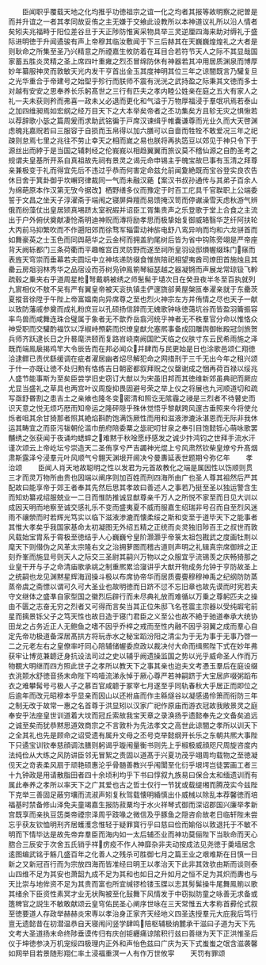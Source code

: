 <!-- { "loadSidebar": true } -->
　　臣闻职乎覆载天地之化均推乎功徳祖宗之谊一化之均者其报等故明察之祀曽是而并升谊之一者其孝同故妥侑之主无嫌于交飨此设教所以本神道议礼所以沿人情者矣矧夫兆福畤于阳位差谷旦于天正陟防惟寅采物具举三灵逆厘四海来助对缛礼于盛际进明徳于升闻遹骏有声上帝穆其临汝敷闻于下三后赫其在天巍巍煌煌礼之大者是则耿命之所集至圣乃兴精意之所禋嘉生攸防着在耳目合若符节天人之际不其显哉国家蓄五胜炎灵精之圣上席四叶重雍之烈丕冒绵防休有神器若其冲用居质渊泉而博厚妙年纂服神灵而敦敏天光内发干亨首出金玉其度神明其位三年之谅闇既言乃驩复旦之光华重合于帝建号之始堲乎殄行而朕师不震有洸洸之武持盈之际秉其文徳而多士对越有安安之思奉养长乐躬髙世之三行有匹夫之孝内睦公姓亲在庭之五大有家人之礼一夫未获则矜而弗喜一政未乂必退而更化和气溢于万物厚福浸于羣氓巩焉若泰山之加四维昶焉如宏纲之经万目天下之大本举矣帝者之丕功集矣方且轸无灾之惧愀若以荐辞歌小毖之篇周爰而求助武铭徧于戸席汉谏缉乎帷囊谦尊而光业久而大天啓渊虑魄兆嘉贶若曰三服容于自损而玉帛得以加六膳可以自啬而牲牷不敢爱况三年之祀疎则怠焉七里之兆往不劳止幸天之相而嵗之易也朕将再执笾豆以郊见于神只令下于源丝出而綍于是当国之辅刺经之伦峩峩以相趋翼翼而旅议莫不稽仙源之自酌圣考之规谓夫皇基所开系自真祖故先祠有景灵之谒元命申锡主乎魄宝故巳事有玉清之拜尊亲兼极变于礼而得宜先后不违过乎恭而何害定命兹允前闻夐絶既而宝谷登实良农告休日舍于箕卦御乎坎嶰窍律裁同一气而未融汉蕝【案汉书叔孙通传与其弟子百余人为绵葩原本作汉第无攷今据改】栖野缮多仪而豫定于时百工庀具千官聫职上公端委誓于文昌之坐天子淳濯斋于端闱之寝屏舜羶而易馈掩汉笥而停谳澡雪天虑秋游气辨俄而纷藻仗出皇居颎真埸跻太室祝嘏并诏臣工胥集贵声之乐登歌于堂上合食之主流出于户外俯伏奠献凄怆斋明迪神贶而漙将励孝思而极挚始复御威辂翳华芝纤阿扶轮大丙前马抑繁吹而不作遡阳郊而徐骛军辎雷动神旂电舒八鸾异响而均和六龙骈首而如舞豪英之士玉色而同舆葩华之云金柯而拥盖豹尾树后皆为省中钩陈旁翊是严帝座背天阙轹都门三条荷衢而平趣帷宫百灵防野而遂至祠所皇羽设邸熉幄缀珠门窱而表旌天穹崇而垂幕若夫圆坛中立神垓递防缀食惟旅陪祀相望夷酋司燎田首施烛且其罍云房爼羽林秀华之品宿设而芬树凫钟鳯箾琴絙瑟越之器凝锵而声展龙常琼钑飞軨疏毂之乗夹右乎道周星枪弩戴鹖被绣之师髬髵于壝次日在癸丑夜半冬至百执就列九賔相仪不敖不吴有严有翼皇帝被天衮执镇圭俨邃旒郤黄屋槃匜奉濯亲就于东罍茨夏摐音徐陞于午陛上帝富媪南向异席尊之至也烈火神宗左方并侑情之尽也天子一献以致防藩戚参奠而成礼粉庶豆以孔硕扬信辞而无媿歌钟咏徳蔼坑谷而皆盈羽籥振容率鸟兽而咸舞连珠合璧属于象者无不歆乔岳翕河统乎神者无不秩羣官分命以惟恪众神受职而交驩酌福饮以浮椒峙槱薪而炽燎皇猷允塞熈事备成回雕舆御帐殿冠剑旅贺兵师齐跃逮长日之升晷麾洪颐而复路岧峣南阙国贮天临之仪肤寸东云民希雨施之泽既而端鳯扆揭鸡竿大令辰告而在邦必闻众并肆而与民更始是日也涂歌邑颂仁翔徳洽逮鳏已责优繇缓调在疵者濯居幽者炤尽解犯命之网措刑于三千无出今年之租兴颂于什一亦既让徳不处归勲有恪练吉日朝密都叙拜贶之仪罄谢成之悃再荷百禄以绥兆人盛节能事斯为至矣臣尝学旧史窃订大猷以为宋虽旧邦而其徳维新郊虽典祀而厥应尤显当盛礼之草具也两宫叶议周旋抑畏固避号荣之举上仪之将展也九河顺道切和疏写亟舒昬割之患吉土之亲飨也隆冬变密清和照讫无隂霾之祲是三烈者不待瞽史而识天意之悦无烦巧厯而知帝运之隆砰隠乎殊休觉悟乎黎献跨风邃古垂照来今将使允烁者咀其余甘猗那者照其絶焰斟酌饱满饬厥性而用和滋液渗漉泳湛恩而无际非我休运其畴宜之而臣污韨朝伦滥巾册府陪委粟之毖祀叨甘泉之奉引目饱懿铄心萌咏歌罢黼绣之张获闻于夜诵均蟋蟀之难黙于秋唫愿纾感发之诚少抃鸿钧之世拜手流水汗谨次颂云上帝屹坛兮崇造天二圣侑享兮严吉蠲神光焜上兮风肃然钦柴皇燎兮升髙烟肃斯露泽兮浸羣元叶风顺气兮翺天渊垠开阃决兮曼夀延表世题期兮弥亿年
　　孝治颂
　　臣闻人肖天地故聪明之性以发君为元首故教化之端是属因性以饬顺则贯三才而灵万物所由贵也因端以阐序则加百姓而刑四海所由广也圣人尊其祖然后严其配故曰能享帝于郊王者奉其先然后思其孝故曰善述人之事若乃挺至圣以独运警含生而知劝纂戎绍服兢业一二日而惟防推诚显猷尊亲千万人之所悦不家至而日见大训以成因天明而地察至诚交感礼乐不变而盛夷夏不威而服嘉生绍瑞非号召而自至烈风迷雨不禳禜而时若辉光笃实以临下滋液渗漉而懐柔绥之斯和变至于道毕天下之能事者其惟大孝矣乎我国家基命太初凝图无外绍五精之正统而炎灵独旧陟百王之叔世而敦风载始宝胄系于霄极至徳结乎人心巍巍兮皇阶灏灏乎帝箓太祖包戡武之度画牡荆以麾天下则僣伪之风革太宗隆右文之治拥萝图而稽古道则声明之礼辑真宗席御辨之正刻乔峯而施显号则天人之际交三圣尉其嗣兴万物以之众服宜乎流锡羡之庆畅猗那之业皇干开与子之命清庙歌承祧之制重熈累洽寖讲乎大猷开物成务允钟于亨防故圣上之统嗣也龙见渊黙星辉海润操斗极以布席协帝华而居质亹亹穆穆神禹之纪纲防防蒸蒸帝虞之斋慓以谓可久可大圣业也故明徳而日跻不愆不忘旧章也故先谟而时宪若夫守文继体之盛凖自家型国之徽烈后辟行而未尽典礼放而难循以万乗之尊躬匹夫之操由不匮之志奋无穷之烈者又可得而言矣当其正位朱邸飞名苍震主宗器以受纯嘏宅前星而摛景铄父子之笃天性也故日造于寝门君臣之义至公也故不絶于驰道奉承大统协田龙之占务近正人无鲍鱼之嗜不因乎乔梓之戒而至性内融不因乎羽翼之成而羣心自定先帝功极道备深居髙拱方将玩赤水之秘宝蹈汾阳之清尘为于无为事于无事乃啓一二之元老左右之皇僚率吁同心陪辅储幄委庶政以裁决付大命而缉熈陛下式在妙年弗获牢让博览兼聼迂身抗设法司过之史以辅乎阙遗操监国之势以光乎威命圣人作而万物覩大明继而四方照此世子之孝所以教天下之事其亲也迨夫文考慿玉羣后在庭设缀衣洮颒水舒徳音扬末命陛下呜噎流涕永悼于厥心尊严若神嗣跻于大宝居庐啜粥蹈布衣之难攀髯号弓极人子之慕百官咸聼于冢宰七月遂至乎同轨春秋大乎居正而即位之后逾年而改元昭穆本乎显亲而因山以还袝庙而作主緜燧谷以凝感遏伶箫而衔防三年之制无改于故常一惠之名首尊于洪显矧以汉家广祀作原庙而游衣冠故我敞景灵之庭奉安乎法座皇世训道着大坟而冠丘索故我宝天章之录涣扬乎遗懿奉先之文备矣追远之诚至矣而犹恭黙思道效商宗之不言敦朴为先法孝文之高世此谅闇之孝所以训天下之全其礼也先是顾命之诏受遗有属升文母之丕号克举懿纲开长乐之东朝共熈大事陛下只遹宝训钦奉慈顔调法膳则躬谒乎璇闱量衡书则先上乎椒极威顔咫尺周旋咨度内法纯俭从大练之风防讲臣邻无冒絮之责固以道髙于兴夏功茂乎翊周均载物之至徳凝伣天之竒表柔风扇于顽艳硕惠沦乎骨髄善教兴乎闱闑至化衍乎垠堮岂徒罢画工者三十九钟政是用请散脂田者四十余顷利均乎下书曰惇叙九族易曰保合太和缅遗训而有属此奉养之孝所以率天下之广其爱也古之哲士仅行一节犹或载缇缃而腾茂实今兹陛下克举三善固足蔽穷壤而流淑声矧复秋驾载懐明緍慎出仆威械以除乱本荐馨徳而培福基时禁备修山泽免夫童竭嘉生报防菽粟均于水火祥琴式御而深诏郡国兴廉举孝新宫既享而亲执豆笾类帝禋宗泽周乎跂喙之微信及乎豚鱼之隠咨俞故老日临轩陛未尝忘乎获友钦恤明刑齐居蠖濩念惟轻于疑罪寳行乎曰慈曰俭而媮俗以敦退托于不敏不明而下情毕达是故先帝弃羣臣而海内如一太后辅丕业而神功莫俪陛下当耿命而天心脗合三辰安于次舍五氏销乎祥疠疫不作人神靡杂非夫动按成法见尧徳于羮墙居念逺图编武铭于觞几盛百年之化善人之残杀可胜御七月之篇王业之艰难斯在日慎一日新之又新冠百行而为宗放四海而皆准经曰明王以孝治天下此非其效欤由斯而谈则泰山四维不足为其安也萧韶九成不足为其和也如日之升如月之恒不足为其炽而夀也与天比崇与地侔资不足为其贵而富也所宜缄镠检镂玉牒以志其髣髴操牛尾舞鳯箾以歌其绪余下臣资性素冥才业无状陶被至化鼔舞下风情发于中窃拟防童之咏善无求备或簉稗官之説生不敏敢献颂云皇穹佑民圣心阐序世咏在三天常惟五大孝称首彛伦式叙至徳要道人存政举赫赫炎宋専以孝治身正家齐天经地义四圣迭授羣元大庇我后笃行亶无遗懿昔在初潜温恭自天寝闱问竖学肆鸣陪枢辅极纳麓承干滋曰子道为天下先文考大圣道扬末命终陟垂谟传归有庆创钜纒痛谅隂积行兹曰善继为天下正洪惟圣后仪于坤徳参决万机宠绥四极理内正外和声怡色兹曰广庆为天下式蚩蚩之氓含滋袭馨如网举目若景随形翔仁率土浸福重溟一人有作万世攸寜
　　天罚有罪颂

